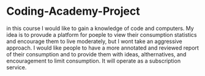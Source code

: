 # Coding-Academy-Project
in this course I would like to gain a knowledge of code and computers. My idea is to provude a platform for poeple to view their consumption statistics and encourage them to live moderately, but I wont take an aggressive approach. I would like people to have a more annotated and reviewed report of their consumption and to provide them with ideas, althernatives, and encouragement to limit consumption. It will operate as a subscription service.
